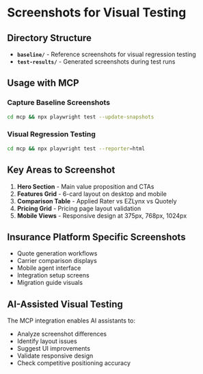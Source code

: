 # Screenshots for Visual Testing

## Directory Structure

- **`baseline/`** - Reference screenshots for visual regression testing
- **`test-results/`** - Generated screenshots during test runs

## Usage with MCP

### Capture Baseline Screenshots
```bash
cd mcp && npx playwright test --update-snapshots
```

### Visual Regression Testing
```bash
cd mcp && npx playwright test --reporter=html
```

## Key Areas to Screenshot

1. **Hero Section** - Main value proposition and CTAs
2. **Features Grid** - 6-card layout on desktop and mobile
3. **Comparison Table** - Applied Rater vs EZLynx vs Quotely
4. **Pricing Grid** - Pricing page layout validation
5. **Mobile Views** - Responsive design at 375px, 768px, 1024px

## Insurance Platform Specific Screenshots

- Quote generation workflows
- Carrier comparison displays
- Mobile agent interface
- Integration setup screens
- Migration guide visuals

## AI-Assisted Visual Testing

The MCP integration enables AI assistants to:
- Analyze screenshot differences
- Identify layout issues
- Suggest UI improvements
- Validate responsive design
- Check competitive positioning accuracy